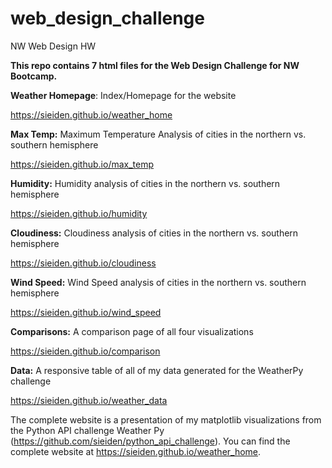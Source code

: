 # web_design_challenge
NW Web Design HW

**This repo contains 7 html files for the Web Design Challenge for NW Bootcamp.**

**Weather Homepage**: Index/Homepage for the website
  
  https://sieiden.github.io/weather_home

**Max Temp:** Maximum Temperature Analysis of cities in the northern vs. southern hemisphere
  
  https://sieiden.github.io/max_temp

**Humidity:** Humidity analysis of cities in the northern vs. southern hemisphere
  
  https://sieiden.github.io/humidity

**Cloudiness:** Cloudiness analysis of cities in the northern vs. southern hemisphere
  
  https://sieiden.github.io/cloudiness

**Wind Speed:** Wind Speed analysis of cities in the northern vs. southern hemisphere
  
  https://sieiden.github.io/wind_speed

**Comparisons:** A comparison page of all four visualizations
 
 https://sieiden.github.io/comparison

**Data:** A responsive table of all of my data generated for the WeatherPy challenge
  
  https://sieiden.github.io/weather_data

The complete website is a presentation of my matplotlib visualizations from the Python API challenge Weather Py (https://github.com/sieiden/python_api_challenge). You can find the complete website at https://sieiden.github.io/weather_home.
